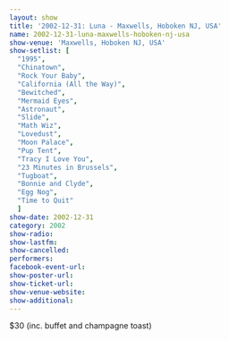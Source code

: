 ```yaml
---
layout: show
title: '2002-12-31: Luna - Maxwells, Hoboken NJ, USA'
name: 2002-12-31-luna-maxwells-hoboken-nj-usa
show-venue: 'Maxwells, Hoboken NJ, USA'
show-setlist: [
  "1995",
  "Chinatown",
  "Rock Your Baby",
  "California (All the Way)",
  "Bewitched",
  "Mermaid Eyes",
  "Astronaut",
  "Slide",
  "Math Wiz",
  "Lovedust",
  "Moon Palace",
  "Pup Tent",
  "Tracy I Love You",
  "23 Minutes in Brussels",
  "Tugboat",
  "Bonnie and Clyde",
  "Egg Nog",
  "Time to Quit"
  ]
show-date: 2002-12-31
category: 2002
show-radio: 
show-lastfm: 
show-cancelled: 
performers: 
facebook-event-url: 
show-poster-url: 
show-ticket-url: 
show-venue-website: 
show-additional: 
---
```


$30 (inc. buffet and champagne toast) 